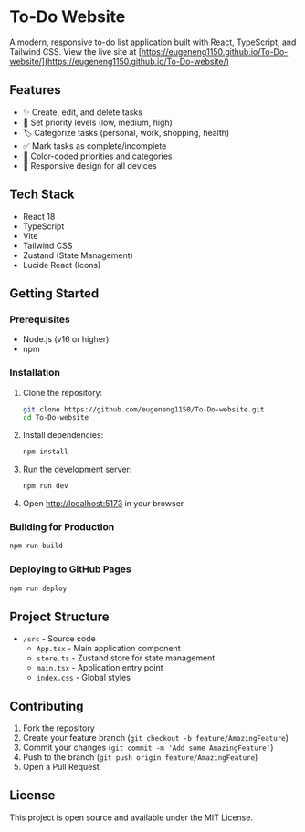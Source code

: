# To-Do Website

A modern, responsive to-do list application built with React, TypeScript, and Tailwind CSS. View the live site at [https://eugeneng1150.github.io/To-Do-website/](https://eugeneng1150.github.io/To-Do-website/)

## Features

- ✨ Create, edit, and delete tasks
- 🎯 Set priority levels (low, medium, high)
- 🏷️ Categorize tasks (personal, work, shopping, health)
- ✅ Mark tasks as complete/incomplete
- 🎨 Color-coded priorities and categories
- 📱 Responsive design for all devices

## Tech Stack

- React 18
- TypeScript
- Vite
- Tailwind CSS
- Zustand (State Management)
- Lucide React (Icons)

## Getting Started

### Prerequisites

- Node.js (v16 or higher)
- npm

### Installation

1. Clone the repository:
   ```bash
   git clone https://github.com/eugeneng1150/To-Do-website.git
   cd To-Do-website
   ```

2. Install dependencies:
   ```bash
   npm install
   ```

3. Run the development server:
   ```bash
   npm run dev
   ```

4. Open [http://localhost:5173](http://localhost:5173) in your browser

### Building for Production

```bash
npm run build
```

### Deploying to GitHub Pages

```bash
npm run deploy
```

## Project Structure

- `/src` - Source code
  - `App.tsx` - Main application component
  - `store.ts` - Zustand store for state management
  - `main.tsx` - Application entry point
  - `index.css` - Global styles

## Contributing

1. Fork the repository
2. Create your feature branch (`git checkout -b feature/AmazingFeature`)
3. Commit your changes (`git commit -m 'Add some AmazingFeature'`)
4. Push to the branch (`git push origin feature/AmazingFeature`)
5. Open a Pull Request

## License

This project is open source and available under the MIT License.
